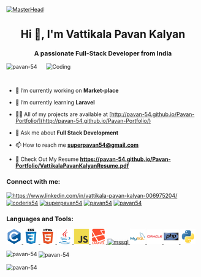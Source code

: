 [![MasterHead](https://www.bct.com.bd/sitepad-data/uploads/2020/09/BCT2.gif)](https://pavan-54.io)
<h1 align="center">Hi 👋, I'm Vattikala Pavan Kalyan</h1>
<h3 align="center">A passionate Full-Stack Developer from India</h3>
<img align="right" alt="Coding" width="400" src="https://media4.giphy.com/media/qgQUggAC3Pfv687qPC/giphy.gif">
<p align="left"> <img src="https://komarev.com/ghpvc/?username=pavan-54&label=Profile%20views&color=0e75b6&style=flat" alt="pavan-54" /> </p>

<p align="left"> <a href="https://twitter.com/" target="blank"><img src="https://img.shields.io/twitter/follow/?logo=twitter&style=for-the-badge" alt="" /></a> </p>

- 🔭 I’m currently working on **Market-place**

- 🌱 I’m currently learning **Laravel**

- 👨‍💻 All of my projects are available at [http://pavan-54.github.io/Pavan-Portfolio/](http://pavan-54.github.io/Pavan-Portfolio/)

- 💬 Ask me about **Full Stack Development**

- 📫 How to reach me **superpavan54@gmail.com**

- 🧾 Check Out My Resume **https://pavan-54.github.io/Pavan-Portfolio/VattikalaPavanKalyanResume.pdf**

<h3 align="left">Connect with me:</h3>
<p align="left">
<a href="https://linkedin.com/in/https://www.linkedin.com/in/vattikala-pavan-kalyan-006975204/" target="blank"><img align="center" src="https://raw.githubusercontent.com/rahuldkjain/github-profile-readme-generator/master/src/images/icons/Social/linked-in-alt.svg" alt="https://www.linkedin.com/in/vattikala-pavan-kalyan-006975204/" height="30" width="40" /></a>
<a href="https://www.codechef.com/users/coderis54" target="blank"><img align="center" src="https://cdn.jsdelivr.net/npm/simple-icons@3.1.0/icons/codechef.svg" alt="coderis54" height="30" width="40" /></a>
<a href="https://www.hackerrank.com/superpavan54" target="blank"><img align="center" src="https://raw.githubusercontent.com/rahuldkjain/github-profile-readme-generator/master/src/images/icons/Social/hackerrank.svg" alt="superpavan54" height="30" width="40" /></a>
<a href="https://codeforces.com/profile/pavan54" target="blank"><img align="center" src="https://raw.githubusercontent.com/rahuldkjain/github-profile-readme-generator/master/src/images/icons/Social/codeforces.svg" alt="pavan54" height="30" width="40" /></a>
<a href="https://www.leetcode.com/pavan54" target="blank"><img align="center" src="https://raw.githubusercontent.com/rahuldkjain/github-profile-readme-generator/master/src/images/icons/Social/leet-code.svg" alt="pavan54" height="30" width="40" /></a>
</p>

<h3 align="left">Languages and Tools:</h3>
<p align="left"> <a href="https://www.cprogramming.com/" target="_blank" rel="noreferrer"> <img src="https://raw.githubusercontent.com/devicons/devicon/master/icons/c/c-original.svg" alt="c" width="40" height="40"/> </a> <a href="https://www.w3schools.com/css/" target="_blank" rel="noreferrer"> <img src="https://raw.githubusercontent.com/devicons/devicon/master/icons/css3/css3-original-wordmark.svg" alt="css3" width="40" height="40"/> </a> <a href="https://www.w3.org/html/" target="_blank" rel="noreferrer"> <img src="https://raw.githubusercontent.com/devicons/devicon/master/icons/html5/html5-original-wordmark.svg" alt="html5" width="40" height="40"/> </a> <a href="https://www.java.com" target="_blank" rel="noreferrer"> <img src="https://raw.githubusercontent.com/devicons/devicon/master/icons/java/java-original.svg" alt="java" width="40" height="40"/> </a> <a href="https://developer.mozilla.org/en-US/docs/Web/JavaScript" target="_blank" rel="noreferrer"> <img src="https://raw.githubusercontent.com/devicons/devicon/master/icons/javascript/javascript-original.svg" alt="javascript" width="40" height="40"/> </a> <a href="https://laravel.com/" target="_blank" rel="noreferrer"> <img src="https://raw.githubusercontent.com/devicons/devicon/master/icons/laravel/laravel-plain-wordmark.svg" alt="laravel" width="40" height="40"/> </a> <a href="https://www.microsoft.com/en-us/sql-server" target="_blank" rel="noreferrer"> <img src="https://www.svgrepo.com/show/303229/microsoft-sql-server-logo.svg" alt="mssql" width="40" height="40"/> </a> <a href="https://www.mysql.com/" target="_blank" rel="noreferrer"> <img src="https://raw.githubusercontent.com/devicons/devicon/master/icons/mysql/mysql-original-wordmark.svg" alt="mysql" width="40" height="40"/> </a> <a href="https://www.oracle.com/" target="_blank" rel="noreferrer"> <img src="https://raw.githubusercontent.com/devicons/devicon/master/icons/oracle/oracle-original.svg" alt="oracle" width="40" height="40"/> </a> <a href="https://www.php.net" target="_blank" rel="noreferrer"> <img src="https://raw.githubusercontent.com/devicons/devicon/master/icons/php/php-original.svg" alt="php" width="40" height="40"/> </a> <a href="https://www.python.org" target="_blank" rel="noreferrer"> <img src="https://raw.githubusercontent.com/devicons/devicon/master/icons/python/python-original.svg" alt="python" width="40" height="40"/> </a> </p>

<p><img align="left" src="https://github-readme-stats.vercel.app/api/top-langs?username=pavan-54&show_icons=true&locale=en&layout=compact" alt="pavan-54" /></p>

<p>&nbsp;<img align="center" src="https://github-readme-stats.vercel.app/api?username=pavan-54&show_icons=true&locale=en" alt="pavan-54" /></p>

<p><img align="center" src="https://github-readme-streak-stats.herokuapp.com/?user=pavan-54&" alt="pavan-54" /></p>
